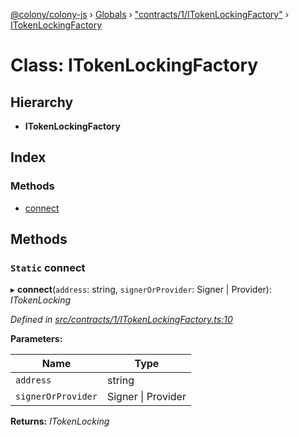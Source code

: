 [@colony/colony-js](../README.md) › [Globals](../globals.md) › ["contracts/1/ITokenLockingFactory"](../modules/_contracts_1_itokenlockingfactory_.md) › [ITokenLockingFactory](_contracts_1_itokenlockingfactory_.itokenlockingfactory.md)

# Class: ITokenLockingFactory

## Hierarchy

* **ITokenLockingFactory**

## Index

### Methods

* [connect](_contracts_1_itokenlockingfactory_.itokenlockingfactory.md#static-connect)

## Methods

### `Static` connect

▸ **connect**(`address`: string, `signerOrProvider`: Signer | Provider): *ITokenLocking*

*Defined in [src/contracts/1/ITokenLockingFactory.ts:10](https://github.com/JoinColony/colonyJS/blob/8037c41/src/contracts/1/ITokenLockingFactory.ts#L10)*

**Parameters:**

Name | Type |
------ | ------ |
`address` | string |
`signerOrProvider` | Signer &#124; Provider |

**Returns:** *ITokenLocking*
